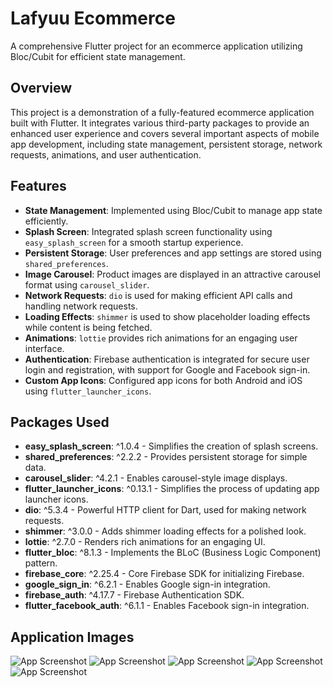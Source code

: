# Lafyuu Ecommerce

A comprehensive Flutter project for an ecommerce application utilizing Bloc/Cubit for efficient state management.

## Overview

This project is a demonstration of a fully-featured ecommerce application built with Flutter. It integrates various third-party packages to provide an enhanced user experience and covers several important aspects of mobile app development, including state management, persistent storage, network requests, animations, and user authentication.


## Features

- **State Management**: Implemented using Bloc/Cubit to manage app state efficiently.
- **Splash Screen**: Integrated splash screen functionality using `easy_splash_screen` for a smooth startup experience.
- **Persistent Storage**: User preferences and app settings are stored using `shared_preferences`.
- **Image Carousel**: Product images are displayed in an attractive carousel format using `carousel_slider`.
- **Network Requests**: `dio` is used for making efficient API calls and handling network requests.
- **Loading Effects**: `shimmer` is used to show placeholder loading effects while content is being fetched.
- **Animations**: `lottie` provides rich animations for an engaging user interface.
- **Authentication**: Firebase authentication is integrated for secure user login and registration, with support for Google and Facebook sign-in.
- **Custom App Icons**: Configured app icons for both Android and iOS using `flutter_launcher_icons`.

## Packages Used

- **easy_splash_screen**: ^1.0.4 - Simplifies the creation of splash screens.
- **shared_preferences**: ^2.2.2 - Provides persistent storage for simple data.
- **carousel_slider**: ^4.2.1 - Enables carousel-style image displays.
- **flutter_launcher_icons**: ^0.13.1 - Simplifies the process of updating app launcher icons.
- **dio**: ^5.3.4 - Powerful HTTP client for Dart, used for making network requests.
- **shimmer**: ^3.0.0 - Adds shimmer loading effects for a polished look.
- **lottie**: ^2.7.0 - Renders rich animations for an engaging UI.
- **flutter_bloc**: ^8.1.3 - Implements the BLoC (Business Logic Component) pattern.
- **firebase_core**: ^2.25.4 - Core Firebase SDK for initializing Firebase.
- **google_sign_in**: ^6.2.1 - Enables Google sign-in integration.
- **firebase_auth**: ^4.17.7 - Firebase Authentication SDK.
- **flutter_facebook_auth**: ^6.1.1 - Enables Facebook sign-in integration.

## Application Images
![App Screenshot](assets/app/1.jpg)
![App Screenshot](assets/app/2.jpg)
![App Screenshot](assets/app/3.jpg)
![App Screenshot](assets/app/4.jpg)
![App Screenshot](assets/app/5.jpg)
